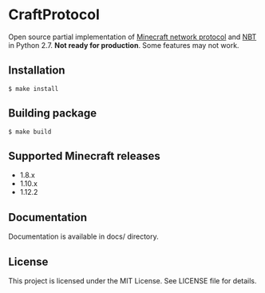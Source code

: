 # CraftProtocol

Open source partial implementation of [Minecraft network protocol](http://wiki.vg/Protocol)
and [NBT](http://wiki.vg/NBT) in Python 2.7.
**Not ready for production**. Some features may not work.

## Installation

```
$ make install
```

## Building package

```
$ make build
```

## Supported Minecraft releases
* 1.8.x
* 1.10.x
* 1.12.2

## Documentation

Documentation is available in docs/ directory.

## License

This project is licensed under the MIT License. See LICENSE file for details.
